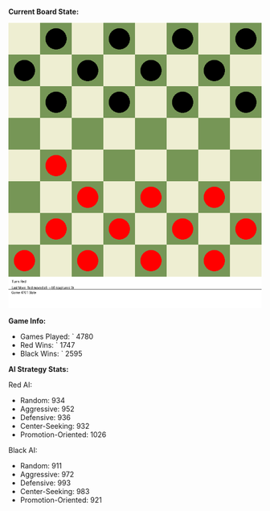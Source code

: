 
**Current Board State:**  
<!-- START_GIF -->
![Checkers Game](./checkers_game.gif)
<!-- END_GIF -->

**Game Info:**  
- Games Played: `<!-- GAMES_PLAYED --> 4780
- Red Wins: `<!-- RED_WINS --> 1747
- Black Wins: `<!-- BLACK_WINS --> 2595

<!-- AI_STATS -->
**AI Strategy Stats:**

Red AI:
- Random: 934
- Aggressive: 952
- Defensive: 936
- Center-Seeking: 932
- Promotion-Oriented: 1026

Black AI:
- Random: 911
- Aggressive: 972
- Defensive: 993
- Center-Seeking: 983
- Promotion-Oriented: 921
